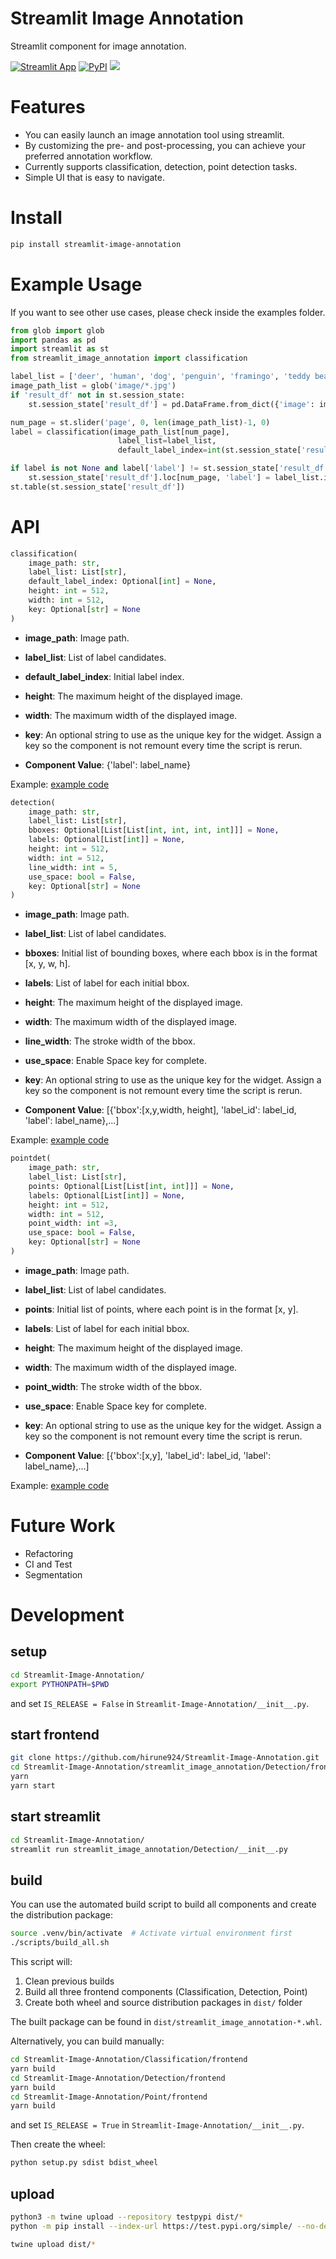 # Streamlit Image Annotation

Streamlit component for image annotation.

[![Streamlit App](https://static.streamlit.io/badges/streamlit_badge_black_white.svg)](https://st-image-annotation.streamlit.app/)
[![PyPI](https://img.shields.io/pypi/v/streamlit-image-annotation)](https://pypi.org/project/streamlit-image-annotation/)
![](./image/demo.gif)
# Features
* You can easily launch an image annotation tool using streamlit.
* By customizing the pre- and post-processing, you can achieve your preferred annotation workflow.
* Currently supports classification, detection, point detection tasks.
* Simple UI that is easy to navigate.

# Install

```sh
pip install streamlit-image-annotation
```

# Example Usage
If you want to see other use cases, please check inside the examples folder.

```python
from glob import glob
import pandas as pd
import streamlit as st
from streamlit_image_annotation import classification

label_list = ['deer', 'human', 'dog', 'penguin', 'framingo', 'teddy bear']
image_path_list = glob('image/*.jpg')
if 'result_df' not in st.session_state:
    st.session_state['result_df'] = pd.DataFrame.from_dict({'image': image_path_list, 'label': [0]*len(image_path_list)}).copy()

num_page = st.slider('page', 0, len(image_path_list)-1, 0)
label = classification(image_path_list[num_page], 
                        label_list=label_list, 
                        default_label_index=int(st.session_state['result_df'].loc[num_page, 'label']))

if label is not None and label['label'] != st.session_state['result_df'].loc[num_page, 'label']:
    st.session_state['result_df'].loc[num_page, 'label'] = label_list.index(label['label'])
st.table(st.session_state['result_df'])
```

# API

```python
classification(
    image_path: str,
    label_list: List[str],
    default_label_index: Optional[int] = None,
    height: int = 512,
    width: int = 512,
    key: Optional[str] = None
)
```

- **image_path**: Image path.
- **label_list**: List of label candidates.
- **default_label_index**: Initial label index.
- **height**: The maximum height of the displayed image.
- **width**: The maximum width of the displayed image.
- **key**: An optional string to use as the unique key for the widget. Assign a key so the component is not remount every time the script is rerun.

- **Component Value**: {'label': label_name}

Example: [example code](example/classification.py)

```python
detection(
    image_path: str,
    label_list: List[str],
    bboxes: Optional[List[List[int, int, int, int]]] = None,
    labels: Optional[List[int]] = None,
    height: int = 512,
    width: int = 512,
    line_width: int = 5,
    use_space: bool = False,
    key: Optional[str] = None
)
```

- **image_path**: Image path.
- **label_list**: List of label candidates.
- **bboxes**: Initial list of bounding boxes, where each bbox is in the format [x, y, w, h].
- **labels**: List of label for each initial bbox.
- **height**: The maximum height of the displayed image.
- **width**: The maximum width of the displayed image.
- **line_width**: The stroke width of the bbox.
- **use_space**: Enable Space key for complete.
- **key**: An optional string to use as the unique key for the widget. Assign a key so the component is not remount every time the script is rerun.

- **Component Value**: \[{'bbox':[x,y,width, height], 'label_id': label_id, 'label': label_name},...\]

Example: [example code](example/detection.py)

```python
pointdet(
    image_path: str,
    label_list: List[str],
    points: Optional[List[List[int, int]]] = None,
    labels: Optional[List[int]] = None,
    height: int = 512,
    width: int = 512,
    point_width: int =3,
    use_space: bool = False,
    key: Optional[str] = None
)
```

- **image_path**: Image path.
- **label_list**: List of label candidates.
- **points**: Initial list of points, where each point is in the format [x, y].
- **labels**: List of label for each initial bbox.
- **height**: The maximum height of the displayed image.
- **width**: The maximum width of the displayed image.
- **point_width**: The stroke width of the bbox.
- **use_space**: Enable Space key for complete.
- **key**: An optional string to use as the unique key for the widget. Assign a key so the component is not remount every time the script is rerun.

- **Component Value**: \[{'bbox':[x,y], 'label_id': label_id, 'label': label_name},...\]

Example: [example code](example/pointdet.py)

# Future Work
* Refactoring
* CI and Test
* Segmentation

# Development
## setup
```bash
cd Streamlit-Image-Annotation/
export PYTHONPATH=$PWD
```
and set `IS_RELEASE = False` in `Streamlit-Image-Annotation/__init__.py`.


## start frontend
```bash
git clone https://github.com/hirune924/Streamlit-Image-Annotation.git
cd Streamlit-Image-Annotation/streamlit_image_annotation/Detection/frontend
yarn
yarn start
```

## start streamlit
```bash
cd Streamlit-Image-Annotation/
streamlit run streamlit_image_annotation/Detection/__init__.py
```

## build
You can use the automated build script to build all components and create the distribution package:

```bash
source .venv/bin/activate  # Activate virtual environment first
./scripts/build_all.sh
```

This script will:
1. Clean previous builds
2. Build all three frontend components (Classification, Detection, Point)
3. Create both wheel and source distribution packages in `dist/` folder

The built package can be found in `dist/streamlit_image_annotation-*.whl`.

Alternatively, you can build manually:
```bash
cd Streamlit-Image-Annotation/Classification/frontend
yarn build
cd Streamlit-Image-Annotation/Detection/frontend
yarn build
cd Streamlit-Image-Annotation/Point/frontend
yarn build
```
and set `IS_RELEASE = True` in `Streamlit-Image-Annotation/__init__.py`.

Then create the wheel:
```bash
python setup.py sdist bdist_wheel
```
## upload
```bash
python3 -m twine upload --repository testpypi dist/*
python -m pip install --index-url https://test.pypi.org/simple/ --no-deps streamlit-image-annotation
```
```bash
twine upload dist/*
```
